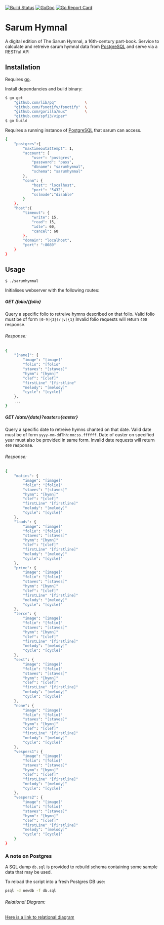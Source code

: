 [![Build Status](https://travis-ci.org/ATNU/sarum-hymnal-webserver.svg?branch=master)](https://travis-ci.org/ATNU/sarum-hymnal-webserver) [![GoDoc](https://godoc.org/github.com/golang/gddo?status.svg)](https://godoc.org/github.com/ATNU/sarum-hymnal-webserver) [![Go Report Card](https://goreportcard.com/badge/github.com/ATNU/sarum-hymnal-webserver)](https://goreportcard.com/report/github.com/ATNU/sarum-hymnal-webserver)

# Sarum Hymnal
A digital edition of The Sarum Hymnal, a 16th-century part-book.
Service to calculate and retreive sarum hymnal data from [PostgreSQL] and serve via a RESTful API

## Installation
Requires [go].

Install dependancies and build binary:

```sh
$ go get 
    "github.com/lib/pq"             \
	"github.com/fsnotify/fsnotify"	\
    "github.com/gorilla/mux"        \
	"github.com/spf13/viper"
$ go build
```

Requires a running instance of [PostgreSQL] that sarum can access.
```sh
{
    "postgres":{
        "maxtimeoutattempt": 1,
        "account": {
            "user": "postgres",
            "password": "pass",
            "dbname": "sarumhymnal",
            "schema": "sarumhymnal"
        },
        "conn": {
            "host": "localhost",
            "port": "5432",
            "sslmode":"disable"
        }
    },
    "host":{
        "timeout": {
            "write": 15,
            "read": 15,
            "idle": 60,
            "cancel": 60 
        },
        "domain": "localhost",
        "port": ":8080"
    }
}
```

## Usage
```sh
$ ./sarumhymnal
```
Initialises webserver with the following routes:

##### GET /folio/{folio}
Query a specific folio to retreive hymns described on that folio. Valid folio must be of form ``` [0-9]{3}[r|v]{1} ```
Invalid folio requests will return ```400``` response.

###### Response:
```sh
{
    "[name]": {
        "image": "[image]"
        "folio": "[folio"
        "staves": "[staves]"
        "hymn": "[hymn]"
        "clef": "[clef]" 
        "firstLine" "[firstline" 
        "melody": "[melody]"
        "cycle": "[cycle]"
    },
    ...
}
```

##### GET /date/{date}?easter={easter}
Query a specific date to retreive hymns chanted on that date. Valid date must be of form ```yyyy-mm-ddThh:mm:ss.ffffff```.
Date of easter on specified year must also be provided in same form.
Invalid date requests will return ```400``` response.

###### Response:
```sh
{
    "matins": {
        "image": "[image]"
        "folio": "[folio]"
        "staves": "[staves]"
        "hymn": "[hymn]"
        "clef": "[clef]" 
        "firstLine" "[firstline]" 
        "melody": "[melody]"
        "cycle": "[cycle]"
    },
    "lauds": {
        "image": "[image]"
        "folio": "[folio]"
        "staves": "[staves]"
        "hymn": "[hymn]"
        "clef": "[clef]" 
        "firstLine" "[firstline]" 
        "melody": "[melody]"
        "cycle": "[cycle]"
    },
    "prime": {
        "image": "[image]"
        "folio": "[folio]"
        "staves": "[staves]"
        "hymn": "[hymn]"
        "clef": "[clef]" 
        "firstLine" "[firstline]" 
        "melody": "[melody]"
        "cycle": "[cycle]"
    },
    "terce": {
        "image": "[image]"
        "folio": "[folio]"
        "staves": "[staves]"
        "hymn": "[hymn]"
        "clef": "[clef]" 
        "firstLine" "[firstline]" 
        "melody": "[melody]"
        "cycle": "[cycle]"
    },
    "sext": {
        "image": "[image]"
        "folio": "[folio]"
        "staves": "[staves]"
        "hymn": "[hymn]"
        "clef": "[clef]" 
        "firstLine" "[firstline]" 
        "melody": "[melody]"
        "cycle": "[cycle]"
    },
    "none": {
        "image": "[image]"
        "folio": "[folio]"
        "staves": "[staves]"
        "hymn": "[hymn]"
        "clef": "[clef]" 
        "firstLine" "[firstline]" 
        "melody": "[melody]"
        "cycle": "[cycle]"
    },
    "vespers1": {
        "image": "[image]"
        "folio": "[folio]"
        "staves": "[staves]"
        "hymn": "[hymn]"
        "clef": "[clef]" 
        "firstLine" "[firstline]" 
        "melody": "[melody]"
        "cycle": "[cycle]"
    },
    "vespers2": {
        "image": "[image]"
        "folio": "[folio]"
        "staves": "[staves]"
        "hymn": "[hymn]"
        "clef": "[clef]" 
        "firstLine" "[firstline]" 
        "melody": "[melody]"
        "cycle": "[cycle]"
    }
}
```

### A note on Postgres

A SQL dump ```db.sql``` is provided to rebuild schema containing some sample data that may be used.

To reload the script into a fresh Postgres DB use:
```sh
psql -d newdb -f db.sql
```


###### Relational Diagram:
[Here is a link to relational diagram]



[Here is a link to relational diagram]:https://mermaidjs.github.io/mermaid-live-editor/#/view/eyJjb2RlIjoiZ3JhcGggVERcbiAgICBlbnRyeSAtLSBoYXZlIG9uZSAtLT4gaW1hZ2VcbiAgICBoeW1uIC0tIGhhdmUgbWFueSAtLT4gZW50cnlcbiAgICBwc2FsdGVyIC0tIGhhdmUgbWFueSAtLT4gaHltblxuICAgIHNhbmN0b3JhbCAtLSBoYXZlIG1hbnkgLS0-IGh5bW5cbiAgICBjb21tb24gLS0gaGF2ZSBtYW55IC0tPiBoeW1uXG4gICAgXG4gICAgXG4iLCJtZXJtYWlkIjp7InRoZW1lIjoiZGVmYXVsdCJ9fQ
[PostgreSQL]: https://www.postgresql.org/
[go]: https://golang.org/
